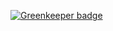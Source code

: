 

[![Greenkeeper badge](https://badges.greenkeeper.io/developit/microbundle.svg)](https://greenkeeper.io/)